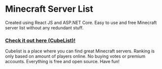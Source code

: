 # Minecraft Server List
Created using React JS and ASP.NET Core. Easy to use and free Minecraft server list without any redundant stuff.

### [Check it out here (CubeList)!](https://cubelist.nasuta.dev/)
Cubelist is a place where you can find great Minecraft servers. Ranking is only based on amount of players online. 
No buying votes or premium accounts. Everything is free and open source. Have fun!

